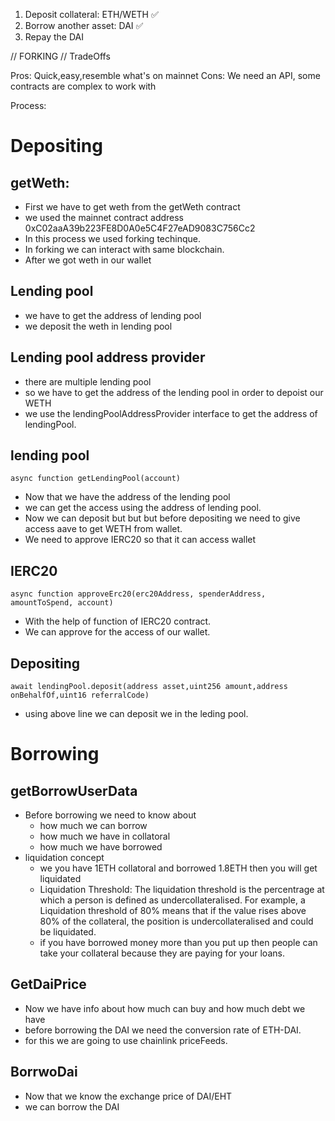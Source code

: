 1. Deposit collateral: ETH/WETH ✅
2. Borrow another asset: DAI ✅
3. Repay the DAI

// FORKING
// TradeOffs

Pros: Quick,easy,resemble what's on mainnet
Cons: We need an API, some contracts are complex to work with


Process:

# Depositing
## getWeth:
   - First we have to get weth from the getWeth contract
   - we used the mainnet contract address 0xC02aaA39b223FE8D0A0e5C4F27eAD9083C756Cc2
   - In this process we used forking techinque. 
   - In forking we can interact with same blockchain.
   - After we got weth in our wallet
## Lending pool
   - we have to get the address of lending pool
   - we deposit the weth in lending pool
## Lending pool address provider
 - there are multiple lending pool
 - so we have to get the address of the lending pool in order to depoist our WETH
 - we use the lendingPoolAddressProvider interface to get the address of lendingPool.
## lending pool
```async function getLendingPool(account)```
   - Now that we have the address of the lending pool
   - we can get the access using the address of lending pool.
   - Now we can deposit but but but before depositing we need to give access aave to get WETH from wallet.
   - We need to approve IERC20 so that it can access wallet
## IERC20
   ```async function approveErc20(erc20Address, spenderAddress, amountToSpend, account)```
   - With the help of function of IERC20 contract.
   - We can approve for the access of our wallet.
## Depositing
   ```await lendingPool.deposit(address asset,uint256 amount,address onBehalfOf,uint16 referralCode)```
   - using above line we can deposit we in the leding pool.

# Borrowing
## getBorrowUserData
 - Before borrowing we need to know about 
   - how much we can borrow
   - how much we have in collatoral
   - how much we have borrowed
- liquidation concept
   - we you have 1ETH collatoral and borrowed 1.8ETH then you will get liquidated
   - Liquidation Threshold: The liquidation threshold is the percentrage at which a person is defined as
      undercollateralised. For example, a Liquidation threshold of 80% means that if the value rises above 80%
       of the collateral, the position is undercollateralised and could be liquidated.
   - if you have borrowed money more than you put up then people can take your collateral because they are paying for your loans.

## GetDaiPrice
- Now we have info about how much can buy and how much debt we have
 - before borrowing the DAI we need the conversion rate of ETH-DAI.
 - for this we are going to use chainlink priceFeeds.

## BorrwoDai
- Now that we know the exchange price of DAI/EHT
- we can borrow the DAI 